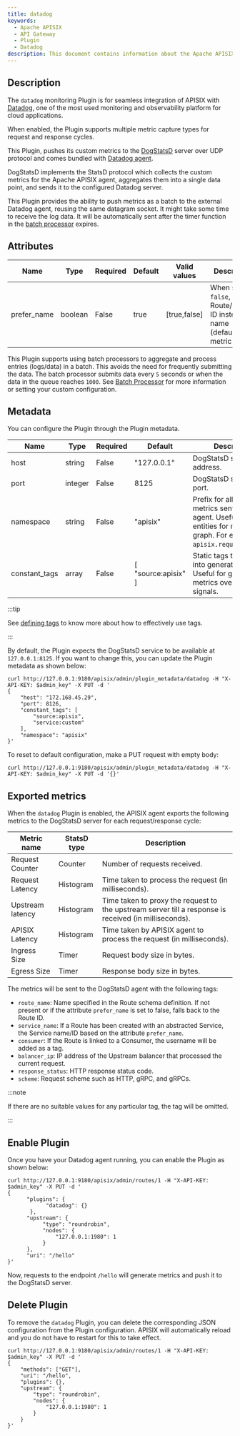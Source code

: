 ```yaml
---
title: datadog
keywords:
  - Apache APISIX
  - API Gateway
  - Plugin
  - Datadog
description: This document contains information about the Apache APISIX datadog Plugin.
---
```


<!--
#
# Licensed to the Apache Software Foundation (ASF) under one or more
# contributor license agreements.  See the NOTICE file distributed with
# this work for additional information regarding copyright ownership.
# The ASF licenses this file to You under the Apache License, Version 2.0
# (the "License"); you may not use this file except in compliance with
# the License.  You may obtain a copy of the License at
#
#     http://www.apache.org/licenses/LICENSE-2.0
#
# Unless required by applicable law or agreed to in writing, software
# distributed under the License is distributed on an "AS IS" BASIS,
# WITHOUT WARRANTIES OR CONDITIONS OF ANY KIND, either express or implied.
# See the License for the specific language governing permissions and
# limitations under the License.
#
-->

## Description

The `datadog` monitoring Plugin is for seamless integration of APISIX with [Datadog](https://www.datadoghq.com/), one of the most used monitoring and observability platform for cloud applications.

When enabled, the Plugin supports multiple metric capture types for request and response cycles.

This Plugin, pushes its custom metrics to the [DogStatsD](https://docs.datadoghq.com/developers/dogstatsd/?tab=hostagent) server over UDP protocol and comes bundled with [Datadog agent](https://docs.datadoghq.com/agent/).

DogStatsD implements the StatsD protocol which collects the custom metrics for the Apache APISIX agent, aggregates them into a single data point, and sends it to the configured Datadog server.

This Plugin provides the ability to push metrics as a batch to the external Datadog agent, reusing the same datagram socket. It might take some time to receive the log data. It will be automatically sent after the timer function in the [batch processor](../batch-processor.md) expires.

## Attributes

| Name        | Type    | Required | Default | Valid values | Description                                                                            |
| ----------- | ------- | -------- | ------- | ------------ | -------------------------------------------------------------------------------------- |
| prefer_name | boolean | False    | true    | [true,false] | When set to `false`, uses Route/Service ID instead of name (default) with metric tags. |

This Plugin supports using batch processors to aggregate and process entries (logs/data) in a batch. This avoids the need for frequently submitting the data. The batch processor submits data every `5` seconds or when the data in the queue reaches `1000`. See [Batch Processor](../batch-processor.md#configuration) for more information or setting your custom configuration.

## Metadata

You can configure the Plugin through the Plugin metadata.

| Name          | Type    | Required | Default             | Description                                                                                                                               |
| ------------- | ------- | -------- | ------------------- | ----------------------------------------------------------------------------------------------------------------------------------------- |
| host          | string  | False    | "127.0.0.1"         | DogStatsD server host address.                                                                                                            |
| port          | integer | False    | 8125                | DogStatsD server host port.                                                                                                               |
| namespace     | string  | False    | "apisix"            | Prefix for all custom metrics sent by APISIX agent. Useful for finding entities for metrics graph. For example, `apisix.request.counter`. |
| constant_tags | array   | False    | [ "source:apisix" ] | Static tags to embed into generated metrics. Useful for grouping metrics over certain signals.                                            |

:::tip

See [defining tags](https://docs.datadoghq.com/getting_started/tagging/#defining-tags) to know more about how to effectively use tags.

:::

By default, the Plugin expects the DogStatsD service to be available at `127.0.0.1:8125`. If you want to change this, you can update the Plugin metadata as shown below:

```shell
curl http://127.0.0.1:9180/apisix/admin/plugin_metadata/datadog -H "X-API-KEY: $admin_key" -X PUT -d '
{
    "host": "172.168.45.29",
    "port": 8126,
    "constant_tags": [
        "source:apisix",
        "service:custom"
    ],
    "namespace": "apisix"
}'
```

To reset to default configuration, make a PUT request with empty body:

```shell
curl http://127.0.0.1:9180/apisix/admin/plugin_metadata/datadog -H "X-API-KEY: $admin_key" -X PUT -d '{}'
```

## Exported metrics

When the `datadog` Plugin is enabled, the APISIX agent exports the following metrics to the DogStatsD server for each request/response cycle:

| Metric name      | StatsD type | Description                                                                                           |
| ---------------- | ----------- | ----------------------------------------------------------------------------------------------------- |
| Request Counter  | Counter     | Number of requests received.                                                                          |
| Request Latency  | Histogram   | Time taken to process the request (in milliseconds).                                                  |
| Upstream latency | Histogram   | Time taken to proxy the request to the upstream server till a response is received (in milliseconds). |
| APISIX Latency   | Histogram   | Time taken by APISIX agent to process the request (in milliseconds).                                  |
| Ingress Size     | Timer       | Request body size in bytes.                                                                           |
| Egress Size      | Timer       | Response body size in bytes.                                                                          |

The metrics will be sent to the DogStatsD agent with the following tags:

- `route_name`: Name specified in the Route schema definition. If not present or if the attribute `prefer_name` is set to false, falls back to the Route ID.
- `service_name`: If a Route has been created with an abstracted Service, the Service name/ID based on the attribute `prefer_name`.
- `consumer`: If the Route is linked to a Consumer, the username will be added as a tag.
- `balancer_ip`: IP address of the Upstream balancer that processed the current request.
- `response_status`: HTTP response status code.
- `scheme`: Request scheme such as HTTP, gRPC, and gRPCs.

:::note

If there are no suitable values for any particular tag, the tag will be omitted.

:::

## Enable Plugin

Once you have your Datadog agent running, you can enable the Plugin as shown below:

```shell
curl http://127.0.0.1:9180/apisix/admin/routes/1 -H "X-API-KEY: $admin_key" -X PUT -d '
{
      "plugins": {
            "datadog": {}
       },
      "upstream": {
           "type": "roundrobin",
           "nodes": {
               "127.0.0.1:1980": 1
           }
      },
      "uri": "/hello"
}'
```

Now, requests to the endpoint `/hello` will generate metrics and push it to the DogStatsD server.

## Delete Plugin

To remove the `datadog` Plugin, you can delete the corresponding JSON configuration from the Plugin configuration. APISIX will automatically reload and you do not have to restart for this to take effect.

```shell
curl http://127.0.0.1:9180/apisix/admin/routes/1 -H "X-API-KEY: $admin_key" -X PUT -d '
{
    "methods": ["GET"],
    "uri": "/hello",
    "plugins": {},
    "upstream": {
        "type": "roundrobin",
        "nodes": {
            "127.0.0.1:1980": 1
        }
    }
}'
```
